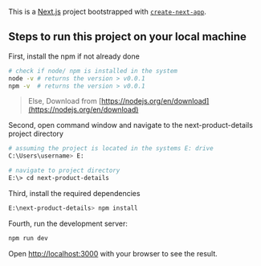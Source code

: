This is a [Next.js](https://nextjs.org/) project bootstrapped with [`create-next-app`](https://github.com/vercel/next.js/tree/canary/packages/create-next-app).

## Steps to run this project on your local machine

First, install the npm if not already done

```bash
# check if node/ npm is installed in the system
node -v # returns the version > v0.0.1
npm -v  # returns the version > v0.0.1
```

> Else, Download from [https://nodejs.org/en/download](https://nodejs.org/en/download)

Second, open command window and navigate to the next-product-details project directory

```bash
# assuming the project is located in the systems E: drive
C:\Users\username> E:

# navigate to project directory
E:\> cd next-product-details
```

Third, install the required dependencies

```bash
E:\next-product-details> npm install
```

Fourth, run the development server:

```bash
npm run dev
```

Open [http://localhost:3000](http://localhost:3000) with your browser to see the result.
